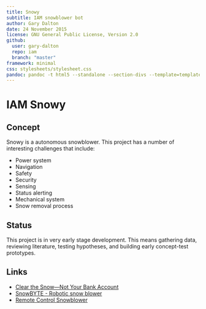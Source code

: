 ```yaml
---
title: Snowy
subtitle: IAM snowblower bot
author: Gary Dalton
date: 24 November 2015
license: GNU General Public License, Version 2.0
github:
  user: gary-dalton
  repo: iam
  branch: "master"
framework: minimal
css: stylesheets/stylesheet.css
pandoc: pandoc -t html5 --standalone --section-divs --template=template_github.html index.md -o index.html
---
```


# IAM Snowy

## Concept

Snowy is a autonomous snowblower. This project has a number of interesting
challenges that include:

- Power system
- Navigation
- Safety
- Security
- Sensing
- Status alerting
- Mechanical system
- Snow removal process


## Status

This project is in very early stage development. This means gathering data,
reviewing literature, testing hypotheses, and building early concept-test
prototypes.

## Links

- [Clear the Snow—Not Your Bank Account](http://www.consumerreports.org/cro/2011/11/clear-the-snow-not-your-bank-account/index.htm)
- [SnowBYTE - Robotic snow blower](https://www.kickstarter.com/projects/711113808/snowbyte-robotic-snow-blower)
- [Remote Control Snowblower](http://www.superdroidrobots.com/shop/item.aspx/new-custom-rc-4wd-robot-with-snow-blower-sold/1866/)
